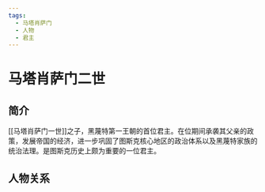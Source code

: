 ```yaml
---
tags:
  - 马塔肖萨门
  - 人物
  - 君主
---
```

# 马塔肖萨门二世

## 简介

[[马塔肖萨门一世]]之子，黑蔑特第一王朝的首位君主。在位期间承袭其父亲的政策，发展帝国的经济，进一步巩固了图斯克核心地区的政治体系以及黑蔑特家族的统治法理。是图斯克历史上颇为重要的一位君主。

## 人物关系

